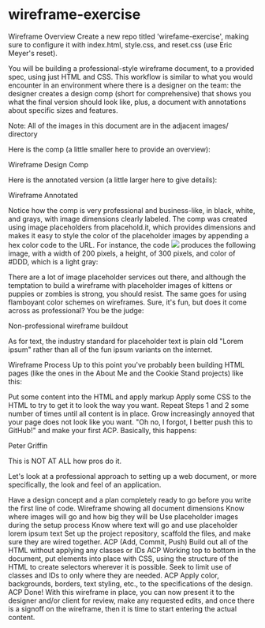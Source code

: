 # wireframe-exercise
Wireframe Overview
Create a new repo titled 'wirefame-exercise', making sure to configure it with index.html, style.css, and reset.css (use Eric Meyer's reset).

You will be building a professional-style wireframe document, to a provided spec, using just HTML and CSS. This workflow is similar to what you would encounter in an environment where there is a designer on the team: the designer creates a design comp (short for comprehensive) that shows you what the final version should look like, plus, a document with annotations about specific sizes and features.

Note: All of the images in this document are in the adjacent images/ directory

Here is the comp (a little smaller here to provide an overview):

Wireframe Design Comp

Here is the annotated version (a little larger here to give details):

Wireframe Annotated

Notice how the comp is very professional and business-like, in black, white, and grays, with image dimensions clearly labeled. The comp was created using image placeholders from placehold.it, which provides dimensions and makes it easy to style the color of the placeholder images by appending a hex color code to the URL. For instance, the code <img src="https://placehold.it/200x300/ddd" /> produces the following image, with a width of 200 pixels, a height, of 300 pixels, and color of #DDD, which is a light gray:



There are a lot of image placeholder services out there, and although the temptation to build a wireframe with placeholder images of kittens or puppies or zombies is strong, you should resist. The same goes for using flamboyant color schemes on wireframes. Sure, it's fun, but does it come across as professional? You be the judge:

Non-professional wireframe buildout

As for text, the industry standard for placeholder text is plain old "Lorem ipsum" rather than all of the fun ipsum variants on the internet.

Wireframe Process
Up to this point you've probably been building HTML pages (like the ones in the About Me and the Cookie Stand projects) like this:

Put some content into the HTML and apply markup
Apply some CSS to the HTML to try to get it to look the way you want.
Repeat Steps 1 and 2 some number of times until all content is in place.
Grow increasingly annoyed that your page does not look like you want.
"Oh no, I forgot, I better push this to GitHub!" and make your first ACP.
Basically, this happens:

Peter Griffin

This is NOT AT ALL how pros do it.

Let's look at a professional approach to setting up a web document, or more specifically, the look and feel of an application.

Have a design concept and a plan completely ready to go before you write the first line of code.
Wireframe showing all document dimensions
Know where images will go and how big they will be
Use placeholder images during the setup process
Know where text will go and use placeholder lorem ipsum text
Set up the project repository, scaffold the files, and make sure they are wired together.
ACP (Add, Commit, Push)
Build out all of the HTML without applying any classes or IDs
ACP
Working top to bottom in the document, put elements into place with CSS, using the structure of the HTML to create selectors wherever it is possible. Seek to limit use of classes and IDs to only where they are needed.
ACP
Apply color, backgrounds, borders, text styling, etc., to the specifications of the design.
ACP
Done!
With this wireframe in place, you can now present it to the designer and/or client for review, make any requested edits, and once there is a signoff on the wireframe, then it is time to start entering the actual content.